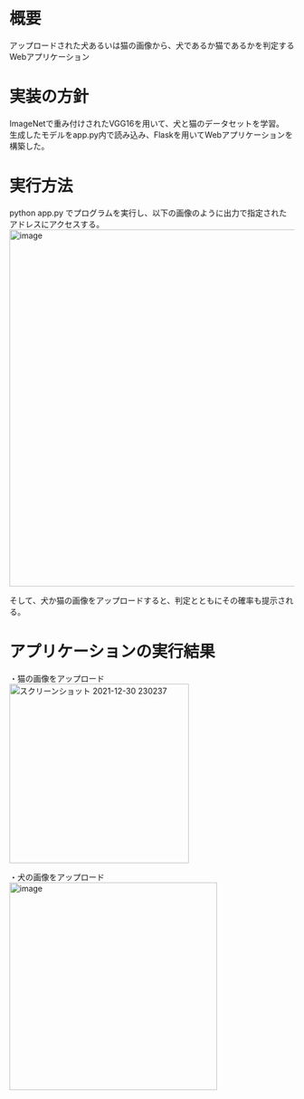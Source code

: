 # 概要
アップロードされた犬あるいは猫の画像から、犬であるか猫であるかを判定するWebアプリケーション

# 実装の方針
ImageNetで重み付けされたVGG16を用いて、犬と猫のデータセットを学習。  
生成したモデルをapp.py内で読み込み、Flaskを用いてWebアプリケーションを構築した。

# 実行方法
python app.py でプログラムを実行し、以下の画像のように出力で指定されたアドレスにアクセスする。  
<img width="631" alt="image" src="https://user-images.githubusercontent.com/62968285/147832610-6eb0bdbd-558e-40c7-9382-e2ea7b93497f.png">  
  
そして、犬か猫の画像をアップロードすると、判定とともにその確率も提示される。

# アプリケーションの実行結果
・猫の画像をアップロード  
<img width="317" alt="スクリーンショット 2021-12-30 230237" src="https://user-images.githubusercontent.com/62968285/147758775-663e6593-a4d4-4c65-9e58-ab8271aabff3.png">  
  
・犬の画像をアップロード  
<img width="367" alt="image" src="https://user-images.githubusercontent.com/62968285/147760396-30653e49-2d14-45ef-ac23-325d05ab17ab.png">

